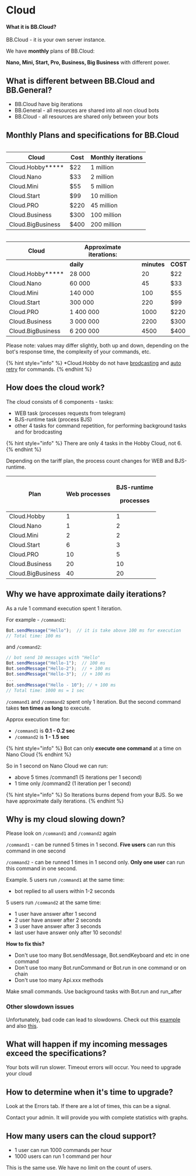 # Cloud

#### What it is BB.Cloud? <a href="#what-it-is-bb.cloud" id="what-it-is-bb.cloud"></a>

BB.Cloud - it is your own server instance.&#x20;

We have **monthly** plans of BB.Cloud:

**Nano, Mini, Start, Pro, Business, Big Business** with different power.



## What is different between BB.Cloud and BB.General?

* BB.Cloud have big iterations
* BB.General - all resources are shared into all non cloud bots
* BB.Cloud - all resources are shared only between your bots

## Monthly Plans and specifications for BB.Cloud

<figure><img src=".gitbook/assets/image (120).png" alt=""><figcaption></figcaption></figure>

| **Cloud**         | **Cost** | **Monthly iterations** |
| ----------------- | -------- | ---------------------- |
| Cloud.Hobby**\*** | $22      | 1 million              |
| Cloud.Nano        | $33      | 2 million              |
| Cloud.Mini        | $55      | 5 million              |
| Cloud.Start       | $99      | 10 million             |
| Cloud.PRO         | $220     | 45 million             |
| Cloud.Business    | $300     | 100 million            |
| Cloud.BigBusiness | $400     | 200 million            |



<figure><img src=".gitbook/assets/image (119).png" alt=""><figcaption></figcaption></figure>

| **Cloud**         | **Approximate iterations:** |             |          |
| ----------------- | --------------------------- | ----------- | -------- |
|                   | **daily**                   | **minutes** | **COST** |
| Cloud.Hobby**\*** | 28 000                      | 20          | $22      |
| Cloud.Nano        | 60 000                      | 45          | $33      |
| Cloud.Mini        | 140 000                     | 100         | $55      |
| Cloud.Start       | 300 000                     | 220         | $99      |
| Cloud.PRO         | 1 400 000                   | 1000        | $220     |
| Cloud.Business    | 3 000 000                   | 2200        | $300     |
| Cloud.BigBusiness | 6 200 000                   | 4500        | $400     |

Please note: values may differ slightly, both up and down, depending on the bot's response time, the complexity of your commands, etc.

{% hint style="info" %}
\*Cloud.Hobby do not have [brodcasting](bjs/message-broadcasting.md#do-you-want-broadcast-text) and [auto retry](commands/auto-retry.md) for commands.
{% endhint %}

##

## How does the cloud work?

The cloud consists of 6 components - tasks:

* WEB task (processes requests from telegram)
* BJS-runtime task (process BJS)
* other 4 tasks for command repetition, for performing background tasks and for brodcasting

{% hint style="info" %}
There are only 4 tasks in the Hobby Cloud, not 6.
{% endhint %}

Depending on the tariff plan, the process count changes for WEB and BJS-runtime.

| **Plan**          | **Web processes** | <p><strong>BJS-runtime</strong></p><p><strong>processes</strong></p> |
| ----------------- | ----------------- | -------------------------------------------------------------------- |
| Cloud.Hobby       | 1                 | 1                                                                    |
| Cloud.Nano        | 1                 | 2                                                                    |
| Cloud.Mini        | 2                 | 2                                                                    |
| Cloud.Start       | 6                 | 3                                                                    |
| Cloud.PRO         | 10                | 5                                                                    |
| Cloud.Business    | 20                | 10                                                                   |
| Cloud.BigBusiness | 40                | 20                                                                   |

## **Why we have approximate daily iterations?**

As a rule 1 command execution spent 1 iteration.

For example - `/command1`:

```javascript
Bot.sendMessage("Hello");  // it is take above 100 ms for execution
// Total time: 100 ms
```

and `/command2`:

```javascript
// bot send 10 messages with "Hello"
Bot.sendMessage("Hello-1");  // 100 ms
Bot.sendMessage("Hello-2");  // + 100 ms
Bot.sendMessage("Hello-3");  // + 100 ms
...
Bot.sendMessage("Hello - 10"); // + 100 ms
// Total time: 1000 ms = 1 sec
```

`/command1` and `/command2` spent only 1 iteration. But the second command takes **ten times as long** to execute.

Approx execution time for:

* &#x20;`/command1` is **0.1 - 0.2 sec**&#x20;
* `/command2` is **1 - 1.5 sec**

{% hint style="info" %}
Bot can only **execute one command** at a time on Nano Cloud
{% endhint %}

So in 1 second on Nano Cloud we can run:

* above 5 times /command1 (5 iterations per 1 second)
* 1 time only /command2 (1 iteration per 1 second)

{% hint style="info" %}
So Iterations burns depend from your BJS. So we have approximate daily iterations.
{% endhint %}

## Why is my cloud slowing down?

Please look on `/command1` and `/command2` again

`/command1` - can be runned 5 times in 1 second. **Five users** can run this command in one second&#x20;

`/command2` - can be runned 1 times in 1 second only. **Only one user** can run this command in one second.

Example. 5 users run `/command1` at the same time:

* bot replied to all users within 1-2 seconds&#x20;

5 users run `/command2` at the same time:

* 1 user have answer after 1 second
* 2 user have answer after 2 seconds
* 3 user have answer after 3 seconds
* last user have answer only after 10 seconds!

**How to fix this?**

* Don't use too many Bot.sendMessage, Bot.sendKeyboard and etc in one command
* Don't use too many Bot.runCommand or Bot.run in one command or on chain
* Don't use too many Api.xxx methods

Make small commands. Use background tasks with Bot.run and run\_after

### Other slowdown issues

Unfortunately, bad code can lead to slowdowns. Check out this [example](iterations.-how-to-reduce-theys.md#beware-of-endless-loops) and also [this](iterations.-how-to-reduce-theys.md#beware-of-big-loops).&#x20;

## **What will happen if my incoming messages exceed the specifications?**

Your bots will run slower. Timeout errors will occur. You need to upgrade your cloud



## **How to determine when it's time to upgrade?**

Look at the Errors tab. If there are a lot of times, this can be a signal.

Contact your admin. It will provide you with complete statistics with graphs.



## How many users can the cloud support?

* 1 user can run 1000 commands per hour
* 1000 users can run 1 command per hour

This is the same use. We have no limit on the count of users.

